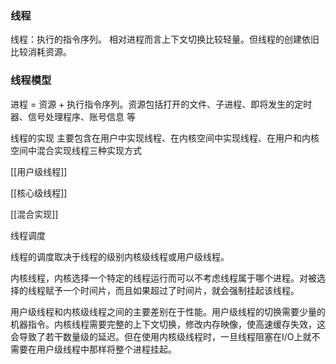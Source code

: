 ### 线程

线程：执行的指令序列。 相对进程而言上下文切换比较轻量。但线程的创建依旧比较消耗资源。

### 线程模型

进程 =  资源 + 执行指令序列。资源包括打开的文件、子进程、即将发生的定时器、信号处理程序、账号信息 等

线程的实现
主要包含在用户中实现线程、在内核空间中实现线程、在用户和内核空间中混合实现线程三种实现方式

[[用户级线程]]

[[核心级线程]]

[[混合实现]]



线程调度

线程的调度取决于线程的级别内核级线程或用户级线程。



内核线程，内核选择一个特定的线程运行而可以不考虑线程属于哪个进程。对被选择的线程赋予一个时间片，而且如果超过了时间片，就会强制挂起该线程。

用户级线程和内核级线程之间的主要差别在于性能。用户级线程的切换需要少量的机器指令。内核线程需要完整的上下文切换，修改内存映像，使高速缓存失效，这会导致了若干数量级的延迟。但在使用内核级线程时，一旦线程阻塞在I/O上就不需要在用户级线程中那样将整个进程挂起。





